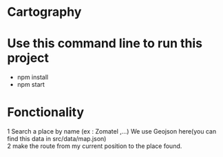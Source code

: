 # Cartography

# Use this command line to run this project  
* npm install  
* npm start  

# Fonctionality  
1 Search a place by name (ex : Zomatel ,...) We use  Geojson here(you can find this data in  src/data/map.json)  
2 make the route from my current position to the place found.  
